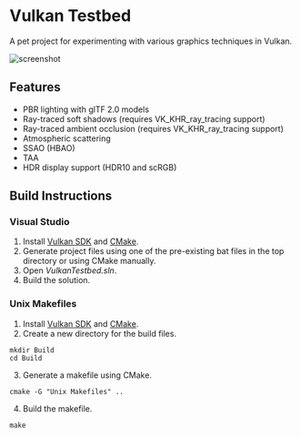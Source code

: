 # Vulkan Testbed

A pet project for experimenting with various graphics techniques in Vulkan.

![screenshot](https://user-images.githubusercontent.com/3328360/110283978-537cf780-7fe1-11eb-9e38-8c673e806ab4.png)

## Features
* PBR lighting with glTF 2.0 models
* Ray-traced soft shadows (requires VK_KHR_ray_tracing support)
* Ray-traced ambient occlusion (requires VK_KHR_ray_tracing support)
* Atmospheric scattering
* SSAO (HBAO)
* TAA
* HDR display support (HDR10 and scRGB)

## Build Instructions

### Visual Studio
1. Install [Vulkan SDK](https://www.lunarg.com/vulkan-sdk/) and [CMake](https://cmake.org/).
2. Generate project files using one of the pre-existing bat files in the top directory or using CMake manually.
3. Open *VulkanTestbed.sln*.
4. Build the solution.

### Unix Makefiles
1. Install [Vulkan SDK](https://www.lunarg.com/vulkan-sdk/) and [CMake](https://cmake.org/).
2. Create a new directory for the build files.
```
mkdir Build
cd Build
```
3. Generate a makefile using CMake.
```
cmake -G "Unix Makefiles" ..
```
4. Build the makefile.
```
make
```